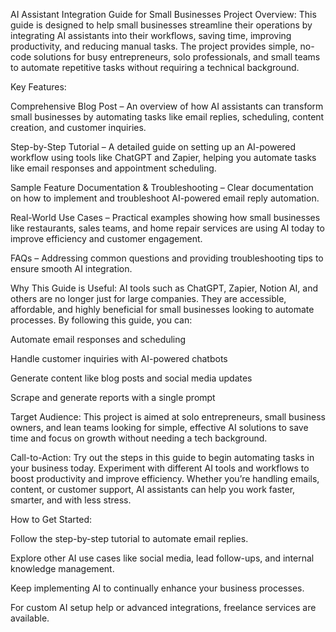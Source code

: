 AI Assistant Integration Guide for Small Businesses
Project Overview:
This guide is designed to help small businesses streamline their operations by integrating AI assistants into their workflows, saving time, improving productivity, and reducing manual tasks. The project provides simple, no-code solutions for busy entrepreneurs, solo professionals, and small teams to automate repetitive tasks without requiring a technical background.

Key Features:

Comprehensive Blog Post – An overview of how AI assistants can transform small businesses by automating tasks like email replies, scheduling, content creation, and customer inquiries.

Step-by-Step Tutorial – A detailed guide on setting up an AI-powered workflow using tools like ChatGPT and Zapier, helping you automate tasks like email responses and appointment scheduling.

Sample Feature Documentation & Troubleshooting – Clear documentation on how to implement and troubleshoot AI-powered email reply automation.

Real-World Use Cases – Practical examples showing how small businesses like restaurants, sales teams, and home repair services are using AI today to improve efficiency and customer engagement.

FAQs – Addressing common questions and providing troubleshooting tips to ensure smooth AI integration.

Why This Guide is Useful:
AI tools such as ChatGPT, Zapier, Notion AI, and others are no longer just for large companies. They are accessible, affordable, and highly beneficial for small businesses looking to automate processes. By following this guide, you can:

Automate email responses and scheduling

Handle customer inquiries with AI-powered chatbots

Generate content like blog posts and social media updates

Scrape and generate reports with a single prompt

Target Audience:
This project is aimed at solo entrepreneurs, small business owners, and lean teams looking for simple, effective AI solutions to save time and focus on growth without needing a tech background.

Call-to-Action:
Try out the steps in this guide to begin automating tasks in your business today. Experiment with different AI tools and workflows to boost productivity and improve efficiency. Whether you’re handling emails, content, or customer support, AI assistants can help you work faster, smarter, and with less stress.

How to Get Started:

Follow the step-by-step tutorial to automate email replies.

Explore other AI use cases like social media, lead follow-ups, and internal knowledge management.

Keep implementing AI to continually enhance your business processes.

For custom AI setup help or advanced integrations, freelance services are available.
